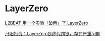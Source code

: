 # LayerZero

[L2BEAT 用一个实验「破解」了 LayerZero](https://foresightnews.pro/article/detail/22937)

[丹阳投资：LayerZero是虚假跨链，存在严重问题](https://tokeninsight.com/zh/research/miscellaneous/how-to-build-a-fake-decentralized-cross-chain-protocol)

